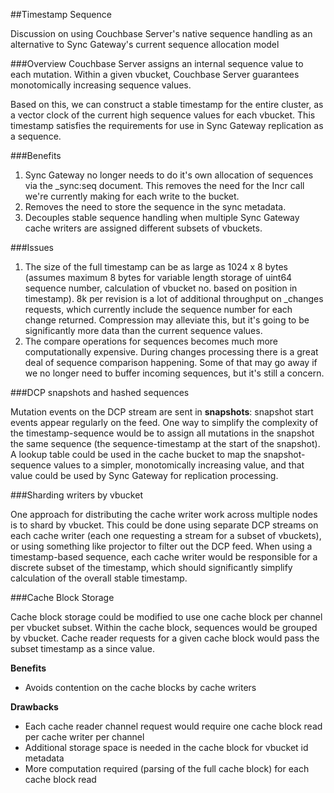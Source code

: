 ##Timestamp Sequence

Discussion on using Couchbase Server's native sequence handling as an alternative to Sync Gateway's current sequence allocation model

###Overview
Couchbase Server assigns an internal sequence value to each mutation.  Within a given vbucket, Couchbase Server guarantees monotomically increasing sequence values.  

Based on this, we can construct a stable timestamp for the entire cluster, as a vector clock of the current high sequence values for each vbucket. This timestamp satisfies the requirements for use in Sync Gateway replication as a sequence.


###Benefits

 1. Sync Gateway no longer needs to do it's own allocation of sequences via the _sync:seq document. This removes the need for the Incr call we're currently making for each write to the bucket.
 2. Removes the need to store the sequence in the sync metadata.
 3. Decouples stable sequence handling when multiple Sync Gateway cache writers are assigned different subsets of vbuckets.

###Issues

 1. The size of the full timestamp can be as large as 1024 x 8 bytes (assumes maximum 8 bytes for variable length storage of uint64 sequence number, calculation of vbucket no. based on position in timestamp).  8k per revision is a lot of additional throughput on _changes requests, which currently include the sequence number for each change returned.  Compression may alleviate this, but it's going to be significantly more data than the current sequence values.
 2. The compare operations for sequences becomes much more computationally expensive. During changes processing there is a great deal of sequence comparison happening.  Some of that may go away if we no longer need to buffer incoming sequences, but it's still a concern.

###DCP snapshots and hashed sequences

Mutation events on the DCP stream are sent in **snapshots**: snapshot start events appear regularly on the feed. One way to simplify the complexity of the timestamp-sequence would be to assign all mutations in the snapshot the same sequence (the sequence-timestamp at the start of the snapshot).  A lookup table could be used in the cache bucket to map the snapshot-sequence values to a simpler, monotomically increasing value, and that value could be used by Sync Gateway for replication processing.

###Sharding writers by vbucket

One approach for distributing the cache writer work across multiple nodes is to shard by vbucket. This could be done using separate DCP streams on each cache writer (each one requesting a stream for a subset of vbuckets), or using something like projector to filter out the DCP feed.  When using a timestamp-based sequence, each cache writer would be responsible for a discrete subset of the timestamp, which should significantly simplify calculation of the overall stable timestamp.

###Cache Block Storage

Cache block storage could be modified to use one cache block per channel per vbucket subset.  Within the cache block, sequences would be grouped by vbucket.  Cache reader requests for a given cache block would pass the subset timestamp as a since value.

**Benefits**
 * Avoids contention on the cache blocks by cache writers

**Drawbacks**
 * Each cache reader channel request would require one cache block read per cache writer per channel
 * Additional storage space is needed in the cache block for vbucket id metadata
 * More computation required (parsing of the full cache block) for each cache block read


